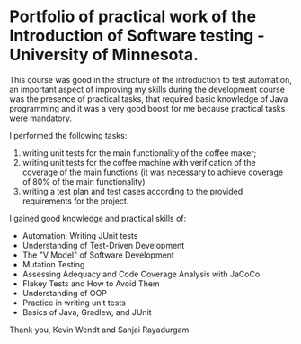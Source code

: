 # Portfolio of practical work of the Introduction of Software testing - University of Minnesota.
This course was good in the structure of the introduction to test automation, an important aspect of improving my skills during the development course was the presence of practical tasks, that required basic knowledge of Java programming and it was a very good boost for me because practical tasks were mandatory.

I performed the following tasks:
1) writing unit tests for the main functionality of the coffee maker;
2) writing unit tests for the coffee machine with verification of the coverage of the main functions (it was necessary to achieve coverage of 80% of the main functionality)
3) writing a test plan and test cases according to the provided requirements for the project.

I gained good knowledge and practical skills of:
- Automation: Writing JUnit tests
- Understanding of Test-Driven Development
- The "V Model" of Software Development
- Mutation Testing
- Assessing Adequacy and Code Coverage Analysis with JaCoCo
- Flakey Tests and How to Avoid Them
- Understanding of OOP
- Practice in writing unit tests
- Basics of Java, Gradlew, and JUnit

Thank you, Kevin Wendt and Sanjai Rayadurgam.

